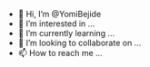 - 👋 Hi, I’m @YomiBejide
- 👀 I’m interested in ...
- 🌱 I’m currently learning ...
- 💞️ I’m looking to collaborate on ...
- 📫 How to reach me ...

<!---
YomiBejide/YomiBejide is a ✨ special ✨ repository because its `README.md` (this file) appears on your GitHub profile.
You can click the Preview link to take a look at your changes.
--->
